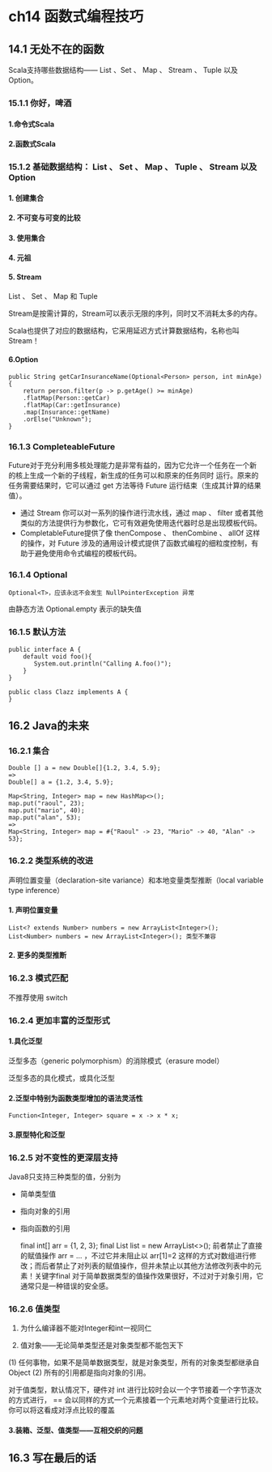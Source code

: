 # ch14 函数式编程技巧 #

## 14.1 无处不在的函数 ##

Scala支持哪些数据结构—— List 、Set 、 Map 、 Stream 、 Tuple 以及 Option。

### 15.1.1 你好，啤酒 ###

#### 1.命令式Scala ####


#### 2.函数式Scala ####


### 15.1.2 基础数据结构： List 、 Set 、 Map 、 Tuple 、 Stream 以及 Option ###

#### 1. 创建集合 ####

#### 2. 不可变与可变的比较 ####

#### 3. 使用集合 ####

#### 4. 元祖 ####

#### 5. Stream ####

List 、 Set 、 Map 和 Tuple

Stream是按需计算的，Stream可以表示无限的序列，同时又不消耗太多的内存。

Scala也提供了对应的数据结构，它采用延迟方式计算数据结构，名称也叫 Stream！

#### 6.Option ####

	public String getCarInsuranceName(Optional<Person> person, int minAge) {
		return person.filter(p -> p.getAge() >= minAge)
		.flatMap(Person::getCar)
		.flatMap(Car::getInsurance)
		.map(Insurance::getName)
		.orElse("Unknown");
	}

### 16.1.3 CompleteableFuture ###

Future对于充分利用多核处理能力是非常有益的，因为它允许一个任务在一个新的核上生成一个新的子线程，新生成的任务可以和原来的任务同时
运行。原来的任务需要结果时，它可以通过 get 方法等待 Future 运行结束（生成其计算的结果值）。

* 通过 Stream 你可以对一系列的操作进行流水线，通过 map 、 filter 或者其他类似的方法提供行为参数化，它可有效避免使用迭代器时总是出现模板代码。
* CompletableFuture提供了像 thenCompose 、 thenCombine 、 allOf 这样的操作，对 Future 涉及的通用设计模式提供了函数式编程的细粒度控制，有助于避免使用命令式编程的模板代码。

### 16.1.4 Optional ###

	Optional<T>，应该永远不会发生 NullPointerException 异常
 由静态方法 Optional.empty 表示的缺失值

### 16.1.5 默认方法 ###

	public interface A {
	    default void foo(){
	       System.out.println("Calling A.foo()");
	    }
	}
	 
	public class Clazz implements A {
	}

## 16.2 Java的未来 ##

### 16.2.1 集合 ###
	Double [] a = new Double[]{1.2, 3.4, 5.9};
	=>
	Double[] a = {1.2, 3.4, 5.9};

	Map<String, Integer> map = new HashMap<>();
	map.put("raoul", 23);
	map.put("mario", 40);
	map.put("alan", 53);
	=>
	Map<String, Integer> map = #{"Raoul" -> 23, "Mario" -> 40, "Alan" -> 53};

### 16.2.2 类型系统的改进 ###

声明位置变量（declaration-site variance）和本地变量类型推断（local variable type inference）

#### 1. 声明位置变量 ####

	List<? extends Number> numbers = new ArrayList<Integer>();
	List<Number> numbers = new ArrayList<Integer>(); 类型不兼容

#### 2. 更多的类型推断 ####

### 16.2.3 模式匹配 ###

不推荐使用 switch 

### 16.2.4 更加丰富的泛型形式 ###

#### 1.具化泛型 ####

泛型多态（generic polymorphism）的消除模式（erasure model）

泛型多态的具化模式，或具化泛型

#### 2.泛型中特别为函数类型增加的语法灵活性 ####

	Function<Integer, Integer> square = x -> x * x;

#### 3.原型特化和泛型 ####

### 16.2.5 对不变性的更深层支持 ###

Java8只支持三种类型的值，分别为

* 简单类型值
* 指向对象的引用
* 指向函数的引用

	final int[] arr = {1, 2, 3};
	final List<T> list = new ArrayList<>();
	前者禁止了直接的赋值操作 arr = ... ，不过它并未阻止以 arr[1]=2 这样的方式对数组进行修改；而后者禁止了对列表的赋值操作，但并未禁止以其他方法修改列表中的元素！关键字final 对于简单数据类型的值操作效果很好，不过对于对象引用，它通常只是一种错误的安全感。

### 16.2.6 值类型 ###

1. 为什么编译器不能对Integer和int一视同仁

2. 值对象——无论简单类型还是对象类型都不能包天下

(1) 任何事物，如果不是简单数据类型，就是对象类型，所有的对象类型都继承自 Object
(2) 所有的引用都是指向对象的引用。

对于值类型，默认情况下，硬件对 int 进行比较时会以一个字节接着一个字节逐次的方式进行， == 会以同样的方式一个元素接着一个元素地对两个变量进行比较。
你可以将这看成对浮点比较的覆盖

#### 3.装箱、泛型、值类型——互相交织的问题 ####



## 16.3 写在最后的话 ##


